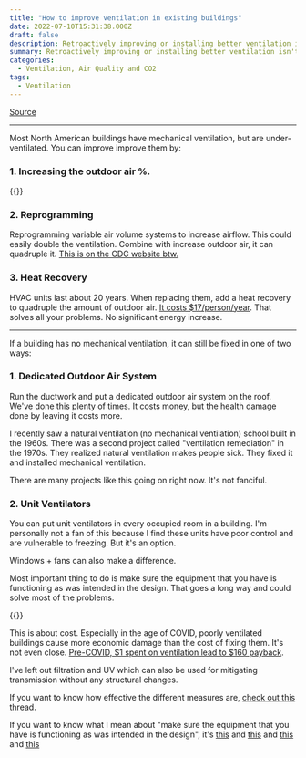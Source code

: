 ```yaml
---
title: "How to improve ventilation in existing buildings"
date: 2022-07-10T15:31:38.000Z
draft: false
description: Retroactively improving or installing better ventilation isn't fanciful. We've done it. It's a question of $ and priorities. Here's how you do it
summary: Retroactively improving or installing better ventilation isn't fanciful. We've done it. It's a question of $ and priorities. Here's how you do it
categories:
  - Ventilation, Air Quality and CO2
tags:
  - Ventilation
---
```

[Source](https://twitter.com/joeyfox85/status/1546155191048757252)

---

Most North American buildings have mechanical ventilation, but are under-ventilated. You can improve improve them by:
### 1. Increasing the outdoor air %.

{{<tweet user="joeyfox85" id="1527118643749965827">}}

### 2. Reprogramming 

Reprogramming variable air volume systems to increase airflow. This could easily double the ventilation. Combine with increase outdoor air, it can quadruple it. [This is on the CDC website btw.](https://www.cdc.gov/coronavirus/2019-ncov/community/ventilation.html)

### 3. Heat Recovery

HVAC units last about 20 years.  When replacing them, add a heat recovery to quadruple the amount of outdoor air. [It costs $17/person/year](https://twitter.com/joeyfox85/status/1514688794133504000). That solves all your problems. No significant energy increase.

---

If a building has no mechanical ventilation, it can still be fixed in one of two ways:

### 1. Dedicated Outdoor Air System
Run the ductwork and put a dedicated outdoor air system on the roof. We've done this plenty of times. It costs money, but the health damage done by leaving it costs more.

I recently saw a natural ventilation (no mechanical ventilation) school built in the 1960s. There was a second project called "ventilation remediation" in the 1970s.  They realized natural ventilation makes people sick. They fixed it and installed mechanical ventilation.

There are many projects like this going on right now. It's not fanciful.

### 2. Unit Ventilators

You can put unit ventilators in every occupied room in a building. I'm personally not a fan of this because I find these units have poor control and are vulnerable to freezing. But it's an option.

Windows + fans can also make a difference. 

Most important thing to do is make sure the equipment that you have is functioning as was intended in the design. That goes a long way and could solve most of the problems.

{{<tweet user="MeghanMcNulty1" id="1545414849873707010">}}

This is about cost. Especially in the age of COVID, poorly ventilated buildings cause more economic damage than the cost of fixing them. It's not even close. 
[Pre-COVID, $1 spent on ventilation lead to $160 payback](https://twitter.com/joeyfox85/status/1523465157241753600).

I've left out filtration and UV which can also be used for mitigating transmission without any structural changes.

If you want to know how effective the different measures are, [check out this thread](/tweets/best-and-worst/).

If you want to know what I mean about "make sure the equipment that you have is functioning as was intended in the design", it's [this](https://twitter.com/joeyfox85/status/1503812309445189633) and [this](https://twitter.com/joeyfox85/status/1511415227270770697) and [this](https://twitter.com/joeyfox85/status/1517218027644854274) and [this](https://twitter.com/joeyfox85/status/1542600864329875460)